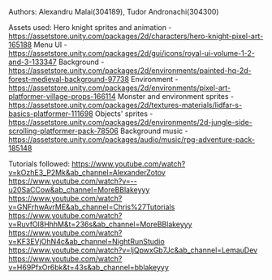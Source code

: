 Authors: Alexandru Malai(304189), Tudor Andronachi(304300)

Assets used:
Hero knight sprites and animation - https://assetstore.unity.com/packages/2d/characters/hero-knight-pixel-art-165188
Menu UI - https://assetstore.unity.com/packages/2d/gui/icons/royal-ui-volume-1-2-and-3-133347
Background - https://assetstore.unity.com/packages/2d/environments/painted-hq-2d-forest-medieval-background-97738
Environment - https://assetstore.unity.com/packages/2d/environments/pixel-art-platformer-village-props-166114
Monster and environment sprites - https://assetstore.unity.com/packages/2d/textures-materials/lidfar-s-basics-platformer-111698
Objects' sprites - https://assetstore.unity.com/packages/2d/environments/2d-jungle-side-scrolling-platformer-pack-78506
Background music - https://assetstore.unity.com/packages/audio/music/rpg-adventure-pack-185148

Tutorials followed:
https://www.youtube.com/watch?v=kOzhE3_P2Mk&ab_channel=AlexanderZotov
https://www.youtube.com/watch?v=--u20SaCCow&ab_channel=MoreBBlakeyyy
https://www.youtube.com/watch?v=GNFrhwAvrME&ab_channel=Chris%27Tutorials
https://www.youtube.com/watch?v=RuvfOl8HhhM&t=236s&ab_channel=MoreBBlakeyyy
https://www.youtube.com/watch?v=KF3EVjOhN4c&ab_channel=NightRunStudio
https://www.youtube.com/watch?v=ljQpwxGb7Jc&ab_channel=LemauDev
https://www.youtube.com/watch?v=H69PfxOr6bk&t=43s&ab_channel=bblakeyyy
